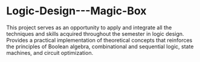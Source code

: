 # Logic-Design---Magic-Box
This project serves as an opportunity to apply and integrate all the techniques and skills acquired throughout the semester in logic design. Provides a practical implementation of theoretical concepts that reinforces the principles of Boolean algebra, combinational and sequential logic, state machines, and circuit optimization.
